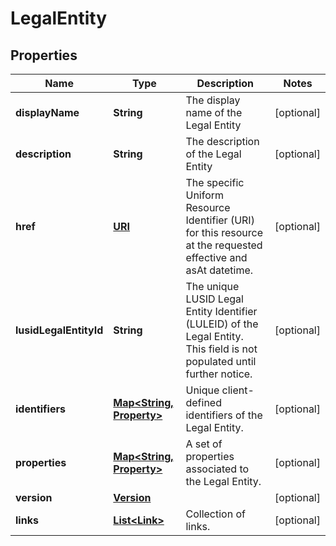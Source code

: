 

# LegalEntity

## Properties

Name | Type | Description | Notes
------------ | ------------- | ------------- | -------------
**displayName** | **String** | The display name of the Legal Entity |  [optional]
**description** | **String** | The description of the Legal Entity |  [optional]
**href** | [**URI**](URI.md) | The specific Uniform Resource Identifier (URI) for this resource at the requested effective and asAt datetime. |  [optional]
**lusidLegalEntityId** | **String** | The unique LUSID Legal Entity Identifier (LULEID) of the Legal Entity. This field is not populated until further notice. |  [optional]
**identifiers** | [**Map&lt;String, Property&gt;**](Property.md) | Unique client-defined identifiers of the Legal Entity. |  [optional]
**properties** | [**Map&lt;String, Property&gt;**](Property.md) | A set of properties associated to the Legal Entity. |  [optional]
**version** | [**Version**](Version.md) |  |  [optional]
**links** | [**List&lt;Link&gt;**](Link.md) | Collection of links. |  [optional]



